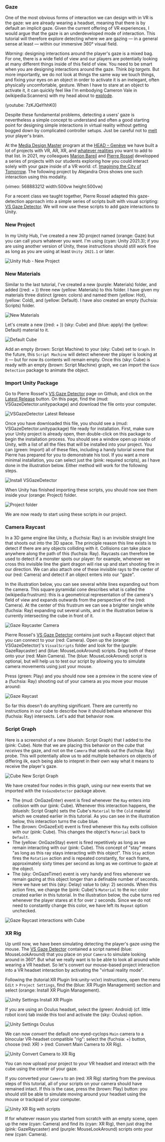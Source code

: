 ### Gaze
One of the most obvious forms of interaction we can design with in VR is the gaze: we are already wearing a headset, meaning that there is by default an implicit gaze. Given the current offering of VR experiences, I would argue that the gaze is an underdeveloped mode of interaction. This tutorial will therefore explore detecting where we are gazing — in a general sense at least — within our immersive 360° visual field.

*Warning*: designing interactions around the player's gaze is a mixed bag. For one, there is a wide field of view and our players are potentially looking at many different things inside of this field of view. You need to be smart when you are designing interactions around the gaze. Think *big targets*. But more importantly, we do not look at things the same way we touch things, and fixing your eyes on an object in order to activate it is an inelegant, often physically uncomfortable, gesture. When I have to stare at an object to activate it, it can quickly feel like I'm embodying Cameron Vale in (wikipedia:Scanners) with my head about to [explode](https://www.youtube.com/watch?v=YI3NoBeNwfk).

(youtube: 7zKJQeYhhK0)

Despite these fundamental problems, detecting a users’ gaze is nevertheless a simple concept to understand and often a good starting point for designing simple interactions in virtual reality without getting bogged down by complicated controller setups. Just be careful not to [melt](https://www.youtube.com/watch?v=Np10WlC9iDk) your player's brain.

At the [Media Design Master](https://www.hesge.ch/head/en/programs-research/master-arts-media-design) program at the [HEAD – Genève](https://www.hesge.ch/head/en) we have built a lot of projects with VR, AR, XR, and [whatever realities](https://www.youtube.com/watch?v=FVJqeu_HfSA) you want to add to that list. In 2021, my colleagues [Marion Bareil](https://tourmaline-studio.com/fr#about) and [Pierre Rossel](https://github.com/prossel/) developped a series of projects with our students exploring how you could interact solely with your gaze inside of a VR world: cf. [Imagining the City of Tomorrow](https://www.hesge.ch/head/en/project/vr-workshop-imagining-city-tomorrow). The following project by Alejandra Oros shows one such interaction using this modality.

(vimeo: 568883212 width:500vw height:500vw)

For a recent class we taught together, Pierre Rossel adapted this gaze-detection approach into a simple series of scripts built with visual scripting: [VS Gaze Detector](https://github.com/prossel/VS-gaze-detector). We will now use these scripts to add gaze interactions to Unity.

### New Project
In my Unity Hub, I've created a new 3D project named (orange: Gaze) but you can call yours whatever you want. I'm using (cyan: Unity 2021.3); if you are using another version of Unity, these instructions should still work fine as long as you are using at least `Unity 2021.1` or later.

![Unity Hub - New Project](hub-new-project-gaze.png)

### New Materials
Similar to the last tutorial, I've created a new (purple: Materials) folder, and added ((red:  + )) three new (yellow: Materials) to this folder. I have given my materials three distinct (green: colors) and named them (yellow: Hot), (yellow: Cold), and (yellow: Default). I have also created an empty (fuchsia: Scripts) folder.

![New Materials](new-materials-hot-cold-default.jpg)

Let's create a new ((red:  + )) (sky: Cube) and (blue: apply) the (yellow: Default) material to it.

![Default Cube](new-cube-default-material.png)

Add an empty (brown: Script Machine) to your (sky: Cube) set to `Graph`. In the future, this `Script Machine` will detect whenever the player is looking at it — but for now its contents will remain empty. Once this (sky: Cube) is ready with an empty (brown: Script Machine) graph, we can import the `Gaze Detection` package to animate the object.

### Import Unity Package
Go to Pierre Rossel's [VS Gaze Detector](https://github.com/prossel/VS-gaze-detector) page on Github, and click on the [Latest Release](https://github.com/prossel/VS-gaze-detector/releases/tag/v1.3.0) button. On this page, find the (mud: VSGazeDetector.unitypackage) and download the file onto your computer.

![VSGazeDetector Latest Release](vs-gaze-detector-release-latest.png)

Once you have downloaded this file, you should see a (mud: VSGazeDetector.unitypackage) file ready for installation. First, make sure your Unity project is already open, then double-click on this package to begin the installation process. You should see a window open up inside of Unity, with a list of all the files that will be installed into your project. You can (green: Import) all of these files, including a handy tutorial scene that Pierre has prepared for you to demonstrate his tool. If you want a more minimal installation, you can select just the (pink: required scripts), as I have done in the illustration below. Either method will work for the following steps.

![Install VSGazeDetector](import-vs-gaze-detector.png)

When Unity has finished importing these scripts, you should now see them inside your (orange: Project) folder.

![Project folder](project-vs-gaze-detector-scripts.png)

We are now ready to start using these scripts in our project.

### Camera Raycast
In a 3D game engine like Unity, a (fuchsia: Ray) is an invisible straight line that shoots out into the 3D space. The principle reason this line exists is to detect if there are any objects colliding with it. Collisions can take place anywhere along the path of this (fuchsia: Ray). Raycasts can therefore be used to detect if a monster spots our player: for example, whenever we cross this invisible line the giant dragon will rise up and start shooting fire in our direction. We can also attach one of these invisible rays to the center of our (red: Camera) and detect if an object enters into our "gaze".

In the illustration below, you can see several white lines expanding out from the camera. This square pyramidal cone describes what is called the (wikipedia:frustrum): this is a geometrical representation of the camera's field of view and expands outwards from the perspective of the (red: Camera). At the center of this frustrum we can see a brighter single white (fuchsia: Ray) expanding out several units, and in the illustration below is currently intersecting the cube in front of it.

![Gaze Raycaster Camera](gaze-raycaster-mouse-camera.png)

Pierre Rossel's [VS Gaze Detector](https://github.com/prossel/VS-gaze-detector) contains just such a Raycast object that you can connect to your (red: Camera). Open up the (orange: VSGazeDetector)'s `VisualScripts` folder and look for the (purple: GazeRaycaster) and (blue: MouseLookAround) scripts. Drag both of these onto your (red: Main Camera). The (blue: MouseLookAround) script is optional, but will help us to test our script by allowing you to simulate camera movements using just your mouse.

Press (green: Play) and you should now see a preview in the scene view of a (fuchsia: Ray) shooting out of your camera as you move your mouse around:

![Gaze Raycast](gaze-raycast.gif)

So far this doesn't do anything significant. There are currently no instructions in our cube to describe how it should behave whenever this (fuchsia: Ray) intersects. Let's add that behavior now.

### Script Graph
Here is a screenshot of a new (blueish: Script Graph) that I added to the (pink: Cube). Note that we are placing this behavior on the *cube* that *receives* the gaze, and not on the `Camera` that sends out the (fuchsia: Ray) probe. This will potentially allow us to add multiple behaviors on objects of differing ilk, each being able to intepret in their own way what it means to receive the player's gaze.

![Cube New Script Graph](gaze-cube-script-graph.png)

We have created four nodes in this graph, using our new events that we imported with the `VsGazeDetector` package above.

- The (mud: OnGazeEnter) event is fired whenever the `Ray` enters into collision with our (pink: Cube). Whenever this interaction happens, the (blueish: Script Graph) sets the Cube's `Material` to the `Cold` material which we created earlier in this tutorial. As you can see in the illustration below, this interaction turns the cube blue. 
- The (brown: OnGazeExit) event is fired whenever this `Ray` exits collision with our (pink: Cube). This changes the object's `Material` back to `Default`.
- The (yellow: OnGazeStay) event is fired repetitively as long as we remain interacting with our (pink: Cube). This concept of "stay" means "as long as this ray stays interacting with this object". This `Stay` action fires the `Rotation` action and is repeated constantly, for each frame, approximately sixty times per second as long as we continue to gaze at the object.
- The (sky: OnGazeTimer) event is very handy and fires whenever we remain gazing at this object longer than a definable number of seconds. Here we have set this (sky: Delay) value to (sky: 2) seconds. When this action fires, we change the (pink: Cube)'s `Material` to the `Hot` color created earlier in this tutorial. In the illustration below, the cube turns red whenever the player stares at it for over `2` seconds. Since we do not need to constantly change this color, we have left its `Repeat` option unchecked.

![Gaze Raycast interactions with Cube](gaze-raycast-change-material.gif)

### XR Rig
Up until now, we have been simulating detecting the player's gaze using the mouse. The [VS Gaze Detector](https://github.com/prossel/VS-gaze-detector) contained a script named (blue: MouseLookAround) that you place on your `Camera` to simulate looking around in 360°. But what we really want is to be able to look all around while wearing a VR headset. So let's convert our mouse-based project interaction into a VR headset interaction by activating the "virtual reality mode".

Following the (tutorial:XR Plugin link:unity-vr/xr) instructions, open the menu `Edit` > `Project Settings`, find the (blue: XR Plugin Management) section and select (orange: Install XR Plugin Management).

![Unity Settings Install XR Plugin](unity-settings-xr-plugin.png)

If you are using an Oculus headset, select the (green: Android) (cf. little robot icon) tab inside this tool and activate the (sky: Oculus) option.

![Unity Settings Oculus](unity-settings-android-oculus.png)

We can now *convert* the default one-eyed-cyclops `Main` camera to a binocular VR-headset compatible "rig": select the (fuchsia: +) button, choose (red: XR) > (red: Convert Main Camera to XR Rig).

![Unity Convert Camera to XR Rig](unity-convert-to-xr-rig.png)

You can now upload your project to your VR headset and interact with the cube using the center of your gaze.

If you converted your `Camera` to an (red: XR Rig) starting from the previous steps of this tutorial, all of your scripts on your camera should have remained intact. If this is the case, press the (brown: Play) button: you should still be able to simulate moving around your headset using the mouse or trackpad of your computer.

![Unity XR Rig with scripts](unity-xr-rig-with-scripts.png)

If for whatever reason you started from scratch with an empty scene, open up the new (cyan: Camera) and find its (cyan: XR Rig), then just drag the (pink: GazeRaycaster) and (purple: MouseLookAround) scripts onto your new (cyan: Camera).